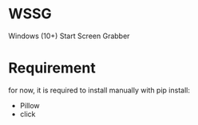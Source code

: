 # WSSG
Windows (10+) Start Screen Grabber


# Requirement
for now, it is required to install manually with pip install:
 - Pillow
 - click